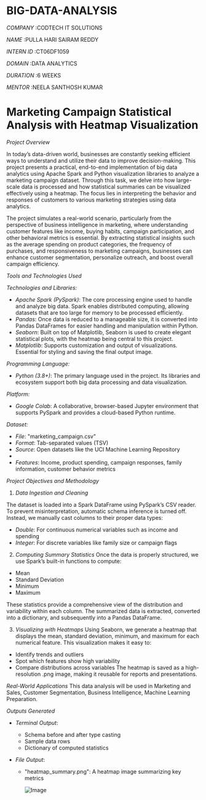# BIG-DATA-ANALYSIS

*COMPANY* :CODTECH IT SOLUTIONS

*NAME* :PULLA HARI SAIRAM REDDY

*INTERN ID* :CT06DF1059

*DOMAIN* :DATA ANALYTICS

*DURATION* :6 WEEKS

*MENTOR* :NEELA SANTHOSH KUMAR

# Marketing Campaign Statistical Analysis with Heatmap Visualization

*Project Overview*

In today’s data-driven world, businesses are constantly seeking efficient ways to understand and utilize their data to improve decision-making. This project presents a practical, end-to-end implementation of big data analytics using Apache Spark and Python visualization libraries to analyze a marketing campaign dataset. Through this task, we delve into how large-scale data is processed and how statistical summaries can be visualized effectively using a heatmap. The focus lies in interpreting the behavior and responses of customers to various marketing strategies using data analytics.

The project simulates a real-world scenario, particularly from the perspective of business intelligence in marketing, where understanding customer features like income, buying habits, campaign participation, and other behavioral metrics is essential. By extracting statistical insights such as the average spending on product categories, the frequency of purchases, and responsiveness to marketing campaigns, businesses can enhance customer segmentation, personalize outreach, and boost overall campaign efficiency.

*Tools and Technologies Used*

*Technologies and Libraries:*

* *Apache Spark (PySpark)*: The core processing engine used to handle and analyze big data. Spark enables distributed computing, allowing datasets that are too large for memory to be processed efficiently.
* *Pandas*: Once data is reduced to a manageable size, it is converted into Pandas DataFrames for easier handling and manipulation within Python.
* *Seaborn*: Built on top of Matplotlib, Seaborn is used to create elegant statistical plots, with the heatmap being central to this project.
* *Matplotlib*: Supports customization and output of visualizations. Essential for styling and saving the final output image.

*Programming Language:*
* *Python (3.8+)*: The primary language used in the project. Its libraries and ecosystem support both big data processing and data visualization.

*Platform:*
* *Google Colab*: A collaborative, browser-based Jupyter environment that supports PySpark and provides a cloud-based Python runtime.

*Dataset:*

* *File*: "marketing_campaign.csv"
* *Format*: Tab-separated values (TSV)
* *Source*: Open datasets like the UCI Machine Learning Repository
* 
* *Features*: Income, product spending, campaign responses, family information, customer behavior metrics

*Project Objectives and Methodology*

1. *Data Ingestion and Cleaning*

The dataset is loaded into a Spark DataFrame using PySpark’s CSV reader. To prevent misinterpretation, automatic schema inference is turned off. Instead, we manually cast columns to their proper data types:

* *Double*: For continuous numerical variables such as income and spending
* *Integer*: For discrete variables like family size or campaign flags

2. *Computing Summary Statistics*
Once the data is properly structured, we use Spark’s built-in functions to compute:

* Mean
* Standard Deviation
* Minimum
* Maximum
  
These statistics provide a comprehensive view of the distribution and variability within each column. The summarized data is extracted, converted into a dictionary, and subsequently into a Pandas DataFrame.

3. *Visualizing with Heatmaps*
Using Seaborn, we generate a heatmap that displays the mean, standard deviation, minimum, and maximum for each numerical feature. This visualization makes it easy to:
* Identify trends and outliers
* Spot which features show high variability
* Compare distributions across variables
The heatmap is saved as a high-resolution .png image, making it reusable for reports and presentations.

*Real-World Applications*
This data analysis will be used in Marketing and Sales,
Customer Segmentation,
Business Intelligence,
Machine Learning Preparation.

*Outputs Generated*

* *Terminal Output*:

  * Schema before and after type casting
  * Sample data rows
  * Dictionary of computed statistics

* *File Output*:

  * "heatmap_summary.png": A heatmap image summarizing key metrics
 
    ![Image](https://github.com/user-attachments/assets/f72e0202-44e0-431b-ae0c-33fdf8b151c5)
